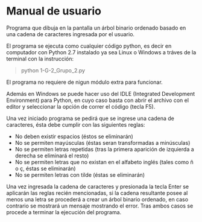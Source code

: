 # Manual de usuario

Programa que dibuja en la pantalla un árbol binario ordenado basado en una cadena de caracteres ingresada por el usuario.

  El programa se ejecuta como cualquier código python, es decir en computador con Python 2.7 instalado ya sea Linux o Windows a tráves de la terminal con la instrucción:

> python 1-G-2_Grupo_2.py
  
  El programa no requiere de nigun módulo extra para funcionar.

  Además en Windows se puede hacer uso del IDLE (Integrated Development Environment) para Python, en cuyo caso basta con abrir el archivo con el editor y seleccionar la opción de correr el código (tecla F5).

  Una vez iniciado programa se pedirá que se ingrese una cadena de caracteres, ésta debe cumplir con las siguientes reglas:
 - No deben existir espacios (éstos se eliminarán)
 - No se permiten mayúsculas (éstas seran transformadas a minúsculas)
 - No se permiten letras repetidas (tras la primera aparición de izquierda a derecha se eliminará el resto)
 - No se permiten letras que no existan en el alfabeto inglés (tales como ñ o ç, éstas se eliminarán)
 - No se permiten letras con tilde (éstas se eliminarán)

  Una vez ingresada la cadena de caracteres y presionada la tecla Enter se aplicarán las reglas recién mencionadas, si la cadena resultante posee al menos una letra se procederá a crear un árbol binario ordenado, en caso contrario se mostrará un mensaje mostrando el error. Tras ambos casos se procede a terminar la ejecución del programa.
